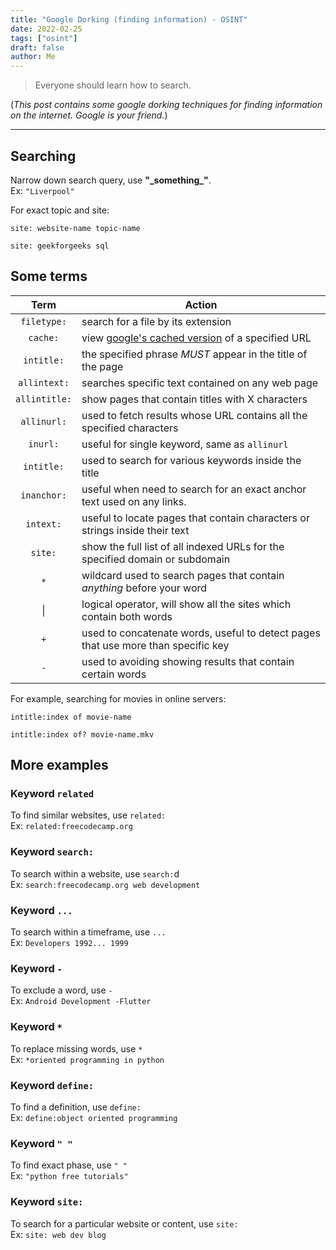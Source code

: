 ```yaml
---
title: "Google Dorking (finding information) - OSINT"
date: 2022-02-25
tags: ["osint"]
draft: false
author: Me
---
```


> Everyone should learn how to search.

(*This post contains some google dorking techniques for finding information on the internet. Google is your friend.*)
- - -

## Searching

Narrow down search query, use **"\_something\_"**.<br>
Ex: `"Liverpool"`

For exact topic and site:
```
site: website-name topic-name

site: geekforgeeks sql
```

## Some terms

|**Term**|**Action**|
|:---:|---|
| `filetype:` | search for a file by its extension|
| `cache:` | view <ins>google's cached version</ins> of a specified URL|
| `intitle:` | the specified phrase *MUST* appear in the title of the page|
| `allintext:` | searches specific text contained on any web page |
| `allintitle:` | show pages that contain titles with X characters |
| `allinurl:` | used to fetch results whose URL contains all the specified characters |
| `inurl:` | useful for single keyword, same as `allinurl` |
| `intitle:` | used to search for various keywords inside the title |
| `inanchor:` | useful when need to search for an exact anchor text used on any links. |
| `intext:` | useful to locate pages that contain characters or strings inside their text |
| `site:` | show the full list of all indexed URLs for the specified domain or subdomain |
| `*` | wildcard used to search pages that contain *anything* before your word |
| \| | logical operator, will show all the sites which contain both words |
| `+` | used to concatenate words, useful to detect pages that use more than specific key |
| `-` |  used to avoiding showing results that contain certain words |

For example, searching for movies in online servers:

```
intitle:index of movie-name

intitle:index of? movie-name.mkv
```

## More examples

### Keyword `related`
To find similar websites, use `related:` <br>
Ex: `related:freecodecamp.org`

### Keyword `search:`
To search within a website, use `search:`d <br>
Ex: `search:freecodecamp.org web development`

### Keyword `...`
To search within a timeframe, use `...` <br>
Ex: `Developers 1992... 1999`

### Keyword `-`
To exclude a word, use `-` <br>
Ex: `Android Development -Flutter`

### Keyword `*`
To replace missing words, use `*` <br>
Ex: `*oriented programming in python`

### Keyword `define:`
To find a definition, use `define:` <br>
Ex: `define:object oriented programming`

### Keyword `" "`
To find exact phase, use `" "` <br>
Ex: `"python free tutorials"`

### Keyword `site:`
To search for a particular website or content, use `site:` <br>
Ex: `site: web dev blog`


